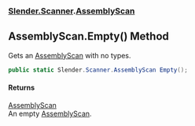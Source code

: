 ### [Slender.Scanner](Slender.Scanner.md 'Slender.Scanner').[AssemblyScan](Slender.Scanner.AssemblyScan.md 'Slender.Scanner.AssemblyScan')

## AssemblyScan.Empty() Method

Gets an [AssemblyScan](Slender.Scanner.AssemblyScan.md 'Slender.Scanner.AssemblyScan') with no types.

```csharp
public static Slender.Scanner.AssemblyScan Empty();
```

#### Returns
[AssemblyScan](Slender.Scanner.AssemblyScan.md 'Slender.Scanner.AssemblyScan')  
An empty [AssemblyScan](Slender.Scanner.AssemblyScan.md 'Slender.Scanner.AssemblyScan').